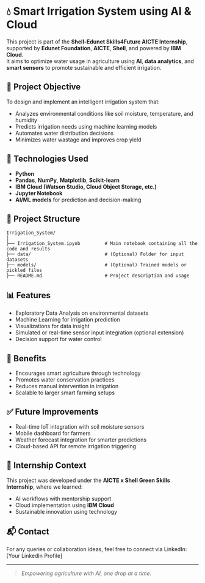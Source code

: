 
# 💧 Smart Irrigation System using AI & Cloud

This project is part of the **Shell-Edunet Skills4Future AICTE Internship**, supported by **Edunet Foundation**, **AICTE**, **Shell**, and powered by **IBM Cloud**.  
It aims to optimize water usage in agriculture using **AI**, **data analytics**, and **smart sensors** to promote sustainable and efficient irrigation.

## 🚀 Project Objective

To design and implement an intelligent irrigation system that:
- Analyzes environmental conditions like soil moisture, temperature, and humidity
- Predicts irrigation needs using machine learning models
- Automates water distribution decisions
- Minimizes water wastage and improves crop yield

## 🔧 Technologies Used

- **Python**
- **Pandas**, **NumPy**, **Matplotlib**, **Scikit-learn**
- **IBM Cloud (Watson Studio, Cloud Object Storage, etc.)**
- **Jupyter Notebook**
- **AI/ML models** for prediction and decision-making

## 📁 Project Structure

```
Irrigation_System/
│
├── Irrigation_System.ipynb         # Main notebook containing all the code and results
├── data/                           # (Optional) Folder for input datasets
├── models/                         # (Optional) Trained models or pickled files
├── README.md                       # Project description and usage
```

## 📊 Features

- Exploratory Data Analysis on environmental datasets
- Machine Learning for irrigation prediction
- Visualizations for data insight
- Simulated or real-time sensor input integration (optional extension)
- Decision support for water control

## 🌱 Benefits

- Encourages smart agriculture through technology
- Promotes water conservation practices
- Reduces manual intervention in irrigation
- Scalable to larger smart farming setups

## ✅ Future Improvements

- Real-time IoT integration with soil moisture sensors
- Mobile dashboard for farmers
- Weather forecast integration for smarter predictions
- Cloud-based API for remote irrigation triggering

## 🏅 Internship Context

This project was developed under the **AICTE x Shell Green Skills Internship**, where we learned:
- AI workflows with mentorship support
- Cloud implementation using **IBM Cloud**
- Sustainable innovation using technology

## 📬 Contact

For any queries or collaboration ideas, feel free to connect via LinkedIn: [Your LinkedIn Profile]

---

> *Empowering agriculture with AI, one drop at a time.*
